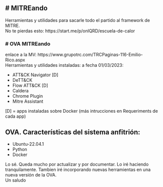<H2> # MITREando </H2>
<p>Herramientas y utilidades para sacarle todo el partido al framework de MITRE.<br>
No te pierdas esto: https://start.me/p/onlQRD/escuela-de-calor </p>

<h3> # OVA MITREando </h3>
enlace a la MV: https://www.grupotrc.com/TRCPaginas-116-Emilio-Rico.aspx

<div>Herramientas y utilidades instaladas: a fecha 01/03/2023:<br>
<ul>
<li>ATT&CK Navigator [D]</li>
<li>DeTT&CK</li>
<li>Flow ATT&CK [D]</li>
<li>Caldera</li>
<li>Chrome Plugin</li>
<li>Mitre Assistant</li>
</ul></div>

<div>
[D] = apps instaladas sobre Docker (más intrucciones en Requeriments de cada app)
</div>


<h2> OVA. Características del sistema anfitrión: </h2>
<ul>
<li>Ubuntu-22.04.1</li>
<li>Python</li>
<li>Docker</li></ul>

<p>Lo sé. Queda mucho por actualizar y por documentar. Lo iré haciendo tranquilamente. Tambien iré incorporando nuevas herramientas en una nueva versión de la OVA.<br>
Un saludo</p>


